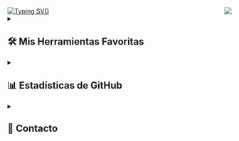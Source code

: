 <img align="right" src="https://visitor-badge.laobi.icu/badge?page_id=Mine-J.Mine-J"/>

<a href="https://git.io/typing-svg">
  <img src="https://readme-typing-svg.demolab.com?font=Permanent+Marker&size=35&pause=1000&color=F7F7F7&background=FFFFFF00&width=435&lines=%F0%9F%91%8B+%C2%A1Hola!+Soy+Javier+%F0%9F%91%8B" alt="Typing SVG" />
</a>

<details> 
  <summary><h2>🛠️ Mis Herramientas Favoritas</h2></summary>

  <h3>👨‍💻 Lenguajes de Programación y Markup</h3>
  <p>
      <a href="#"><img alt="C++" src="https://custom-icon-badges.demolab.com/badge/C++-9C033A.svg?logo=cpp2&logoColor=white"></a>
      <a href="#"><img alt="Java" src="https://custom-icon-badges.demolab.com/badge/Java-007396.svg?logo=java&logoColor=white"></a>
      <a href="#"><img alt="Python" src="https://img.shields.io/badge/Python-14354C.svg?logo=python&logoColor=white"></a>
      <a href="#"><img alt="TypeScript" src="https://img.shields.io/badge/TypeScript-007ACC.svg?logo=typescript&logoColor=white"></a>
      <a href="#"><img alt="Deno JS" src="https://img.shields.io/badge/Deno-000000.svg?logo=deno&logoColor=white"></a>
      <a href="#"><img alt="SQL" src="https://custom-icon-badges.demolab.com/badge/SQL-025E8C.svg?logo=database&logoColor=white"></a>
  </p>

  <h3>🧰 Frameworks y Librerías</h3>
  <p>
      <a href="#"><img alt="Arduino" src="https://img.shields.io/badge/-Arduino-00979D?logo=Arduino&logoColor=white"></a>
      <a href="#"><img alt="GitHub Actions" src="https://img.shields.io/badge/GitHub%20Actions-2671E5.svg?logo=github%20actions&logoColor=white"></a>
  </p>

  <h3>🗄️ Bases de Datos y Cloud</h3>
  <p>
      <a href="#"><img alt="MongoDB" src="https://img.shields.io/badge/MongoDB-47A248.svg?logo=mongodb&logoColor=white"></a>
      <a href="#"><img alt="MySQL" src="https://img.shields.io/badge/MySQL-4479A1.svg?logo=mysql&logoColor=white"></a>
      <a href="#"><img alt="GitHub Pages" src="https://img.shields.io/badge/GitHub%20Pages-327FC7.svg?logo=github&logoColor=white"></a>
  </p>

  <h3>💻 Software y Herramientas</h3>
  <p>
      <a href="#"><img alt="Git" src="https://img.shields.io/badge/Git-F05033.svg?logo=git&logoColor=white"></a>
      <a href="#"><img alt="GitHub" src="https://img.shields.io/badge/GitHub-181717.svg?logo=github&logoColor=white"></a>
      <a href="#"><img alt="VS Code" src="https://img.shields.io/badge/Visual%20Studio%20Code-0078d7.svg?logo=visual-studio-code&logoColor=white"></a>
      <a href="#"><img alt="Postman" src="https://img.shields.io/badge/Postman-FF6C37?logo=postman&logoColor=white"></a>
  </p>
</details>

<details> 
  <summary><h2>📊 Estadísticas de GitHub</h2></summary>
  <img src="https://github-readme-stats.vercel.app/api?username=Mine-J&theme=ambient_gradient&hide_border=false&include_all_commits=true&count_private=true" alt="GitHub Stats"><br>
  <img src="https://github-readme-stats.vercel.app/api/top-langs/?username=Mine-J&theme=ambient_gradient&hide_border=false&include_all_commits=true&count_private=true&layout=compact" alt="Top Languages">
</details>

<details> 
  <summary><h2>📲 Contacto</h2></summary>
  <p>
    <a href="https://www.linkedin.com/in/Mine-J/" target="_blank">
      <img src="https://cdn.jsdelivr.net/gh/devicons/devicon/icons/linkedin/linkedin-original.svg" alt="LinkedIn" width="35" height="35">
    </a>
  </p>
</details>
